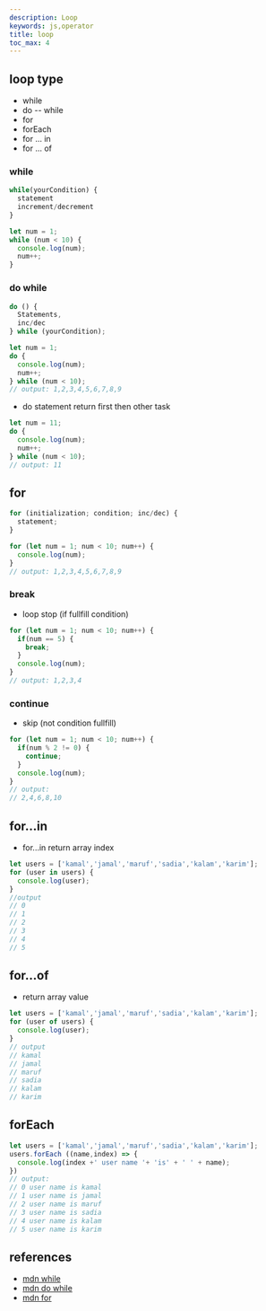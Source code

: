 ```yaml
---
description: Loop
keywords: js,operator
title: loop
toc_max: 4
---
```


## loop type

* while
* do -- while
* for
* forEach
* for ... in
* for ... of

### while

```js
while(yourCondition) {
  statement
  increment/decrement
}
```

```js
let num = 1;
while (num < 10) {
  console.log(num);
  num++;
}
```

### do while

```js
do () {
  Statements,
  inc/dec
} while (yourCondition);

```

```js
let num = 1;
do {
  console.log(num);
  num++;
} while (num < 10);
// output: 1,2,3,4,5,6,7,8,9
```

* do statement return first then other task

```js
let num = 11;
do {
  console.log(num);
  num++;
} while (num < 10);
// output: 11
```

## for

```js
for (initialization; condition; inc/dec) {
  statement;
}

```

```js
for (let num = 1; num < 10; num++) {
  console.log(num);
}
// output: 1,2,3,4,5,6,7,8,9
```

### break

* loop stop (if fullfill condition)

```js
for (let num = 1; num < 10; num++) {
  if(num == 5) {
    break;
  }
  console.log(num);
}
// output: 1,2,3,4
```

### continue

* skip (not condition fullfill)

```js
for (let num = 1; num < 10; num++) {
  if(num % 2 != 0) {
    continue;
  }
  console.log(num);
}
// output:
// 2,4,6,8,10
```

## for...in

* for...in return array index

```js
let users = ['kamal','jamal','maruf','sadia','kalam','karim'];
for (user in users) {
  console.log(user);
}
//output
// 0
// 1
// 2
// 3
// 4
// 5

```

## for...of

* return array value

```js
let users = ['kamal','jamal','maruf','sadia','kalam','karim'];
for (user of users) {
  console.log(user);
}
// output
// kamal
// jamal
// maruf
// sadia
// kalam
// karim
```

## forEach

```js
let users = ['kamal','jamal','maruf','sadia','kalam','karim'];
users.forEach ((name,index) => {
  console.log(index +' user name '+ 'is' + ' ' + name);
})
// output:
// 0 user name is kamal
// 1 user name is jamal
// 2 user name is maruf
// 3 user name is sadia
// 4 user name is kalam
// 5 user name is karim
```

## references

* [mdn while](https://developer.mozilla.org/en-US/docs/Web/JavaScript/Reference/Statements/while)
* [mdn do while](https://developer.mozilla.org/en-US/docs/Web/JavaScript/Reference/Statements/do...while)
* [mdn for](https://developer.mozilla.org/en-US/docs/Web/JavaScript/Reference/Statements/for)
